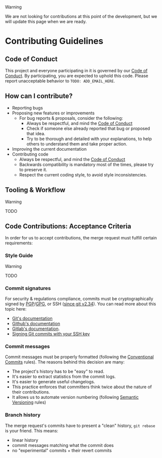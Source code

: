 <!--
SPDX-FileCopyrightText: 2024 Alex Hernández <info@alexhernandez.info>, Andrés Correa <andreu@kindspells.dev>

SPDX-License-Identifier: CC-BY-4.0
-->

> [!WARNING]
> We are not looking for contributions at this point of the development, but we
> will update this page when we are ready.

# Contributing Guidelines

## Code of Conduct
This project and everyone participating in it is governed by our
[Code of Conduct](./CODE_OF_CONDUCT.md). By participating, you are expected to
uphold this code. Please report unacceptable behavior to `TODO: ADD_EMAIL_HERE`.

## How can I contribute?
- Reporting bugs
- Proposing new features or improvements
  - For bug reports & proposals, consider the following:
    - Always be respectful, and mind the [Code of Conduct](./CODE_OF_CONDUCT.md)
    - Check if someone else already reported that bug or proposed that idea.
    - Try to be thorough and detailed with your explanations, to help others to
      understand them and take proper action.
- Improving the current documentation
- Contributing code
  - Always be respectful, and mind the [Code of Conduct](./CODE_OF_CONDUCT.md)
  - Backwards compatibility is mandatory most of the times, please try to
    preserve it.
  - Respect the current coding style, to avoid style inconsistencies.

## Tooling & Workflow

> [!WARNING]
> TODO

## Code Contributions: Acceptance Criteria

In order for us to accept contributions, the merge request must fulfill certain
requirements:

### Style Guide

> [!WARNING]
> TODO

### Commit signatures
For security & regulations compliance, commits must be cryptographically signed
by [PGP](https://www.openpgp.org/)/[GPG](https://gnupg.org/), or SSH
([since git v2.34](https://github.blog/2021-11-15-highlights-from-git-2-34/)).
You can read more about this topic here:
  - [Git's documentation](https://git-scm.com/book/en/v2/Git-Tools-Signing-Your-Work)
  - [Github's documentation](https://help.github.com/en/github/authenticating-to-github/signing-commits)
  - [Gitlab's documentation](https://docs.gitlab.com/ee/user/project/repository/gpg_signed_commits/).
  - [Signing Git commits with your SSH key](https://calebhearth.com/sign-git-with-ssh)

### Commit messages

Commit messages must be properly formatted (following the
[Conventional Commits](https://www.conventionalcommits.org/en/v1.0.0/) rules).
The reasons behind this decision are many:
  - The project's history has to be "easy" to read.
  - It's easier to extract statistics from the commit logs.
  - It's easier to generate useful changelogs.
  - This practice enforces that committers think twice about the nature of their
    contributions.
  - It allows us to automate version numbering (following
    [Semantic Versioning](https://semver.org/) rules)

### Branch history

The merge request's commits have to present a "clean" history, `git rebase` is
your friend. This means:
  - linear history
  - commit messages matching what the commit does
  - no "experimental" commits + their revert commits
